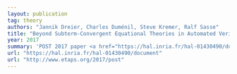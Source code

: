 ```yaml
---
layout: publication
tag: theory
authors: "Jannik Dreier, Charles Duménil, Steve Kremer, Ralf Sasse"
title: "Beyond Subterm-Convergent Equational Theories in Automated Verification of Stateful Protocols"
year: 2017
summary: 'POST 2017 paper <a href="https://hal.inria.fr/hal-01430490/document" target="_blank">[PDF]</a>: the paper presented at <a href="http://www.etaps.org/2017/post" target="_blank">POST</a>, about allowing user-defined equational theories to be non-subterm-convergent: "Beyond Subterm-Convergent Equational Theories in Automated Verification of Stateful Protocols", by Jannik Dreier, Charles Duménil, Steve Kremer, Ralf Sasse.'
url: "https://hal.inria.fr/hal-01430490/document"
url: "http://www.etaps.org/2017/post"
---
```

